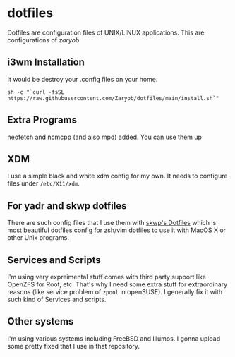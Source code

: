 # dotfiles

Dotfiles are configuration files of UNIX/LINUX applications. This are configurations of *zaryob*


## i3wm Installation

It would be destroy your .config files on your home.

```
sh -c "`curl -fsSL https://raw.githubusercontent.com/Zaryob/dotfiles/main/install.sh`"
```

## Extra Programs

neofetch and ncmcpp (and also mpd) added. You can use them up

## XDM

I use a simple black and white xdm config for my own. It needs to configure files under `/etc/X11/xdm`.

## For yadr and skwp dotfiles

There are such config files that I use them with [skwp's Dotfiles](https://github.com/skwp/dotfiles) which is most
beautiful dotfiles config for zsh/vim dotfiles to use it with MacOS X or other Unix programs.

## Services and Scripts

I'm using very expreimental stuff comes with third party support like OpenZFS for Root, etc. That's why I need some
extra stuff for extraordinary reasons (like service problem of `zpool` in openSUSE). I generally fix it with such kind
of Services and scripts.

## Other systems

I'm using various systems including FreeBSD and Illumos. I gonna upload some pretty fixed that I use in that repository.
